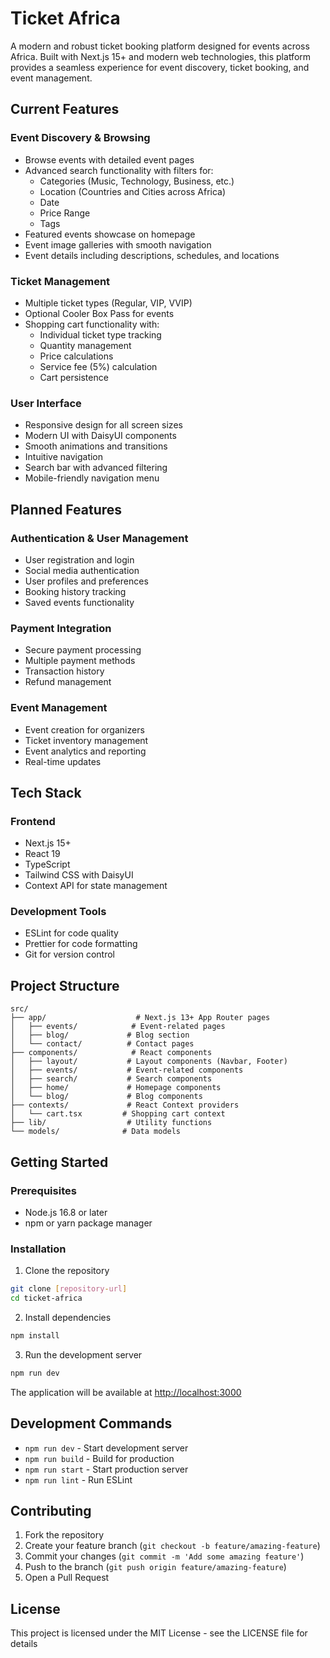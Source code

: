 # Ticket Africa

A modern and robust ticket booking platform designed for events across Africa. Built with Next.js 15+ and modern web technologies, this platform provides a seamless experience for event discovery, ticket booking, and event management.

## Current Features

### Event Discovery & Browsing
- Browse events with detailed event pages
- Advanced search functionality with filters for:
  - Categories (Music, Technology, Business, etc.)
  - Location (Countries and Cities across Africa)
  - Date
  - Price Range
  - Tags
- Featured events showcase on homepage
- Event image galleries with smooth navigation
- Event details including descriptions, schedules, and locations

### Ticket Management
- Multiple ticket types (Regular, VIP, VVIP)
- Optional Cooler Box Pass for events
- Shopping cart functionality with:
  - Individual ticket type tracking
  - Quantity management
  - Price calculations
  - Service fee (5%) calculation
  - Cart persistence

### User Interface
- Responsive design for all screen sizes
- Modern UI with DaisyUI components
- Smooth animations and transitions
- Intuitive navigation
- Search bar with advanced filtering
- Mobile-friendly navigation menu

## Planned Features

### Authentication & User Management
- User registration and login
- Social media authentication
- User profiles and preferences
- Booking history tracking
- Saved events functionality

### Payment Integration
- Secure payment processing
- Multiple payment methods
- Transaction history
- Refund management

### Event Management
- Event creation for organizers
- Ticket inventory management
- Event analytics and reporting
- Real-time updates

## Tech Stack

### Frontend
- Next.js 15+
- React 19
- TypeScript
- Tailwind CSS with DaisyUI
- Context API for state management

### Development Tools
- ESLint for code quality
- Prettier for code formatting
- Git for version control

## Project Structure
```
src/
├── app/                    # Next.js 13+ App Router pages
│   ├── events/            # Event-related pages
│   ├── blog/             # Blog section
│   └── contact/          # Contact pages
├── components/            # React components
│   ├── layout/           # Layout components (Navbar, Footer)
│   ├── events/           # Event-related components
│   ├── search/           # Search components
│   ├── home/             # Homepage components
│   └── blog/             # Blog components
├── contexts/             # React Context providers
│   └── cart.tsx         # Shopping cart context
├── lib/                  # Utility functions
└── models/              # Data models
```

## Getting Started

### Prerequisites
- Node.js 16.8 or later
- npm or yarn package manager

### Installation

1. Clone the repository
```bash
git clone [repository-url]
cd ticket-africa
```

2. Install dependencies
```bash
npm install
```

3. Run the development server
```bash
npm run dev
```

The application will be available at [http://localhost:3000](http://localhost:3000)

## Development Commands
- `npm run dev` - Start development server
- `npm run build` - Build for production
- `npm run start` - Start production server
- `npm run lint` - Run ESLint

## Contributing
1. Fork the repository
2. Create your feature branch (`git checkout -b feature/amazing-feature`)
3. Commit your changes (`git commit -m 'Add some amazing feature'`)
4. Push to the branch (`git push origin feature/amazing-feature`)
5. Open a Pull Request

## License
This project is licensed under the MIT License - see the LICENSE file for details

